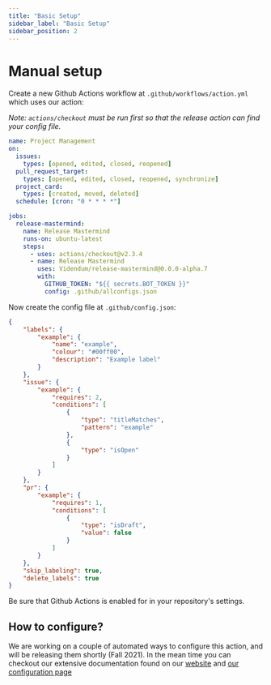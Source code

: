```yaml
---
title: "Basic Setup"
sidebar_label: "Basic Setup"
sidebar_position: 2
---
```


<!-- @format -->

# Manual setup

Create a new Github Actions workflow at `.github/workflows/action.yml` which uses our action:

_Note: `actions/checkout` must be run first so that the release action can find your config file._

```yaml
name: Project Management
on:
  issues:
    types: [opened, edited, closed, reopened]
  pull_request_target:
    types: [opened, edited, closed, reopened, synchronize]
  project_card:
    types: [created, moved, deleted]
  schedule: [cron: "0 * * * *"]

jobs:
  release-mastermind:
    name: Release Mastermind
    runs-on: ubuntu-latest
    steps:
      - uses: actions/checkout@v2.3.4
      - name: Release Mastermind
        uses: Videndum/release-mastermind@0.0.0-alpha.7
        with:
          GITHUB_TOKEN: "${{ secrets.BOT_TOKEN }}"
          config: .github/allconfigs.json
```

Now create the config file at `.github/config.json`:

```json
{
	"labels": {
		"example": {
			"name": "example",
			"colour": "#00ff00",
			"description": "Example label"
		}
	},
	"issue": {
		"example": {
			"requires": 2,
			"conditions": [
				{
					"type": "titleMatches",
					"pattern": "example"
				},
				{
					"type": "isOpen"
				}
			]
		}
	},
	"pr": {
		"example": {
			"requires": 1,
			"conditions": [
				{
					"type": "isDraft",
					"value": false
				}
			]
		}
	},
	"skip_labeling": true,
	"delete_labels": true
}
```

Be sure that Github Actions is enabled for in your repository's settings.

## How to configure?

We are working on a couple of automated ways to configure this action, and will be releasing them shortly (Fall 2021). In the mean time you can checkout our extensive documentation found on our [website](https://resnovas.github.io/smartcloud) and [our configuration page](../smartcloud/interfaces/Config)
